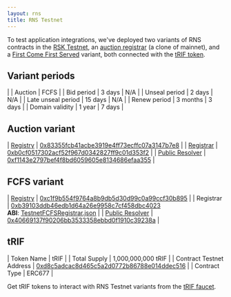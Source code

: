 ```yaml
---
layout: rns
title: RNS Testnet
---
```


To test application integrations, we've deployed two variants of RNS contracts in the [RSK Testnet](https://explorer.testnet.rsk.co), an [auction registrar](#auction-variant) (a clone of mainnet), and a [First Come First Served](#fcfs-variant) variant, both connected with the [tRIF token](#trif).


## Variant periods

| | Auction | FCFS |
| Bid period | 3 days | N/A |
| Unseal period | 2 days | N/A |
| Late unseal period | 15 days | N/A |
| Renew period | 3 months | 3 days |
| Domain validity | 1 year | 7 days |


## Auction variant

| [Registry](/Architecture/Registry) | [0x83355fcb41acbe3919e4ff73ecffc07a3147b7e8](http://explorer.testnet.rsk.co/address/0x83355fcb41acbe3919e4ff73ecffc07a3147b7e8) |
| [Registrar](/Architecture/Registrar) | [0xb0cf0517302acf52f967d0342827ff9c01d353f2](http://explorer.testnet.rsk.co/address/0xb0cf0517302acf52f967d0342827ff9c01d353f2) |
| [Public Resolver](/Architecture/Resolver) | [0xf1143e2797bef4f8bd6059605e8134686efaa355](http://explorer.testnet.rsk.co/address/0xf1143e2797bef4f8bd6059605e8134686efaa355) |

## FCFS variant

| [Registry](/Architecture/Registry) | [0xc1f9b554f9764a8b9db5d30d99c0a99ccf30b895](http://explorer.testnet.rsk.co/address/0xc1f9b554f9764a8b9db5d30d99c0a99ccf30b895) |
| Registrar | [0xb39103ddb46edb1d64a26e9958c7cf458dbc4023](http://explorer.testnet.rsk.co/address/0xb39103ddb46edb1d64a26e9958c7cf458dbc4023) <br/> **ABI**: [TestnetFCFSRegistrar.json](/Architecture/TestnetFCFSRegistrar.json) |
| [Public Resolver](/Architecture/Resolver) | [0x40669137f90206bb3533358ebbd0f1910c39238a](http://explorer.testnet.rsk.co/address/0x40669137f90206bb3533358ebbd0f1910c39238a) |


## tRIF

| Token Name | tRIF |
| Total Supply | 1,000,000,000 tRIF |
| Contract Testnet Address | [0xd8c5adcac8d465c5a2d0772b86788e014ddec516](https://explorer.testnet.rsk.co/address/0xd8c5adcac8d465c5a2d0772b86788e014ddec516) |
| Contract Type | ERC677 |

Get tRIF tokens to interact with RNS Testnet variants from the [tRIF faucet](https://faucet.rifos.org).
